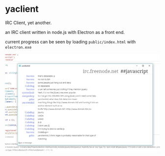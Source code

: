 # yaclient

IRC Client, yet another.

an IRC client written in node.js with Electron as a front end.

current progress can be seen by loading `public/index.html` with `electron.exe`

![Preview of the client](https://github.com/Announcement/yaclient/blob/master/irc%20client%20demo.PNG "IRC Client Demo")
